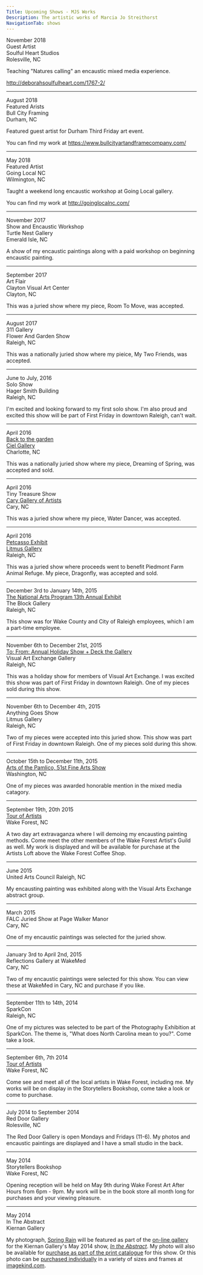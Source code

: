 ```yaml
---
Title: Upcoming Shows - MJS Works
Description: The artistic works of Marcia Jo Streithorst
NavigationTab: shows
---
```


November 2018  
Guest Artist  
Soulful Heart Studios  
Rolesville, NC

Teaching "Natures calling" an encaustic mixed media experience.

http://deborahsoulfulheart.com/1767-2/

----------

August 2018  
Featured Arists  
Bull City Framing  
Durham, NC

Featured guest artist for Durham Third Friday art event.

You can find my work at https://www.bullcityartandframecompany.com/

----------

May 2018  
Featured Artist  
Going Local NC  
Wilmington, NC

Taught a weekend long encaustic workshop at Going Local gallery.

You can find my work at http://goinglocalnc.com/

----------

November 2017   
Show and Encaustic Workshop  
Turtle Nest Gallery  
Emerald Isle, NC

A show of my encaustic paintings along with a paid workshop on beginning encaustic painting.

----------

September 2017  
Art Flair  
Clayton Visual Art Center  
Clayton, NC

This was a juried show where my piece, Room To Move, was accepted.

----------

August 2017   
311 Gallery  
Flower And Garden Show  
Raleigh, NC

This was a nationally juried show where my pieice, My Two Friends, was accepted.

----------

June to July, 2016  
Solo Show  
Hager Smith Building  
Raleigh, NC

I'm excited and looking forward to my first solo show. I'm also proud and excited this show will be part of First Friday in downtown Raleigh, can't wait.

----------
April 2016  
[Back to the garden](http://www.cielcharlotte.com/exhibitions.html)  
[Ciel Gallery](http://www.cielcharlotte.com/)  
Charlotte, NC 

This was a nationally juried show where my piece, Dreaming of Spring, was accepted and sold.

----------
April 2016  
Tiny Treasure Show  
[Cary Gallery of Artists](http://www.carygalleryofartists.org/)  
Cary, NC  

This was a juried show where my piece, Water Dancer, was accepted.

----------
April 2016  
[Petcasso Exhibit](http://litmusgallery.com/featured-artist/petcasso/)  
[Litmus Gallery](http://litmusgallery.com/)  
Raleigh, NC

This was a juried show where proceeds went to benefit Piedmont Farm Animal Refuge. My piece, Dragonfly, was accepted and sold.

----------
December 3rd to January 14th, 2015  
[The National Arts Program 13th Annual Exhibit](http://www.nationalartsprogram.org/venues/raleigh-wake-county)  
The Block Gallery  
Raleigh, NC

This show was for Wake County and City of Raleigh employees, which I am a part-time employee.

----------
November 6th to December 21st, 2015  
[To: From: Annual Holiday Show + Deck the Gallery](http://visualartexchange.org/2013/10/sale-for-the-season-2/)  
Visual Art Exchange Gallery  
Raleigh, NC

This was a holiday show for members of Visual Art Exchange. I was excited this show was part of First Friday in downtown Raleigh. One of my pieces sold during this show.

----------
November 6th to December 4th, 2015  
Anything Goes Show  
Litmus Gallery  
Raleigh, NC

Two of my pieces were accepted into this juried show. This show was part of First Friday in downtown Raleigh. One of my pieces sold during this show.

----------
October 15th to December 11th, 2015  
[Arts of the Pamlico, 51st Fine Arts Show](http://www.artsofthepamlico.org/events/25)  
Washington, NC  

One of my pieces was awarded honorable mention in the mixed media catagory.

----------
September 19th, 20th 2015  
[Tour of Artists](http://wakeforestguild.com/participating-artists/)   
Wake Forest, NC  

A two day art extravaganza where I will demoing my encausting painting methods. Come meet the other members of the Wake Forest Artist's Guild as well. My work is displayed and will be available for purchase at the Artists Loft above the Wake Forest Coffee Shop. 

----------
June 2015  
United Arts Council
Raleigh, NC

My encausting painting was exhibited along with the Visual Arts Exchange abstract group.

----------

March 2015  
FALC Juried Show at Page Walker Manor  
Cary, NC

One of my encaustic paintings was selected for the juried show.

----------

January 3rd to April 2nd, 2015  
Reflections Gallery at WakeMed  
Cary, NC

Two of my encaustic paintings were selected for this show. You can view these at WakeMed in Cary, NC and purchase if you like.

----------

September 11th to 14th, 2014   
SparkCon   
Raleigh, NC   

One of my pictures was selected to be part of the Photography Exhibition at SparkCon. The theme is, "What does North Carolina mean to you?". Come take a look.

----------

September 6th, 7th 2014  
[Tour of Artists](http://wakeforestguild.com/participating-artists/)   
Wake Forest, NC  

Come see and meet all of the local artists in Wake Forest, including me. My works will be on display in the Storytellers Bookshop, come take a look or come to purchase.

----------

July 2014 to September 2014  
Red Door Gallery  
Rolesville, NC

The Red Door Gallery is open Mondays and Fridays (11-6). My photos and encaustic paintings are displayed and I have a small studio in the back.


----------

May 2014  
Storytellers Bookshop    
Wake Forest, NC

Opening reception will be held on May 9th during Wake Forest Art After Hours from 6pm - 9pm. My work will be in the book store all month long for purchases and your viewing pleasure.


----------


May 2014  
In The Abstract  
Kiernan Gallery

My photograph, [Spring Rain](http://mjsworks.com/photos/images/IMG_1336.jpg) will be featured as part of the [on-line gallery](http://kiernangallery.com/in-the-abstract/) for the Kiernan Gallery's May 2014 show, *[In the Abstract](http://kiernangallery.com/in-the-abstract/)*. My photo will also be available for [purchase as part of the print catalogue](http://www.blurb.com/b/5226194-in-the-abstract) for this show. Or this photo can be [purchased individually](http://www.imagekind.com/Spring-Rain_art?IMID=2e319410-4cf5-4240-8699-6e77b2e571df) in a variety of sizes and frames at [imagekind.com](http://www.imagekind.com/Spring-Rain_art?IMID=2e319410-4cf5-4240-8699-6e77b2e571df).



